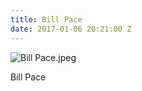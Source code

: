 ```yaml
---
title: Bill Pace
date: 2017-01-06 20:21:00 Z
---
```


![Bill Pace.jpeg](/uploads/Bill%20Pace.jpeg)

Bill Pace